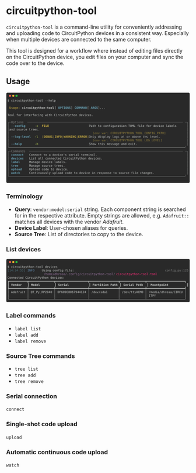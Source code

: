 # circuitpython-tool

`circuitpython-tool` is a command-line utility for conveniently addressing and
uploading code to CircuitPython devices in a consistent way. Especially when
multiple devices are connected to the same computer.

This tool is designed for a workflow where instead of editing files directly on
the CircuitPython device, you edit files on your computer and sync the code over
to the device.

## Usage

![`circuitpython-tool --help`](images/usage.svg)

### Terminology

- **Query**: `vendor:model:serial` string. Each component string is searched for in the respective attribute. Empty strings are allowed, e.g. `Adafruit::` matches all devices with the vendor *Adafruit*.
- **Device Label**: User-chosen aliases for queries.
- **Source Tree**: List of directories to copy to the device.

### List devices

![`circuitpython-tool devices`](images/devices.svg)

### Label commands

- `label list`
- `label add`
- `label remove`

### Source Tree commands

- `tree list`
- `tree add`
- `tree remove`

### Serial connection

`connect`

### Single-shot code upload

`upload`

### Automatic continuous code upload

`watch`

